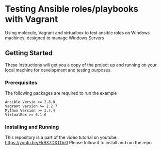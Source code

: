 # Testing Ansible roles/playbooks with Vagrant
Using molecule, Vagrant and virtualbox to test ansible roles on Windows machines, designed to manage Windows Servers

## Getting Started

These instructions will get you a copy of the project up and running on your local machine for development and testing purposes.

### Prerequisites

The following packages are required to run the example

```
Ansible Versio >= 2.8.0
Vagrant version >= 2.2.7
Python Version >= 3.7.4
VirtualBox >= 6.1.6
```

### Installing and Running
This repository is a part of the video tutorial on youtube: https://youtu.be/FkBX7DXTDc0
Please follow it to install and run the repo
